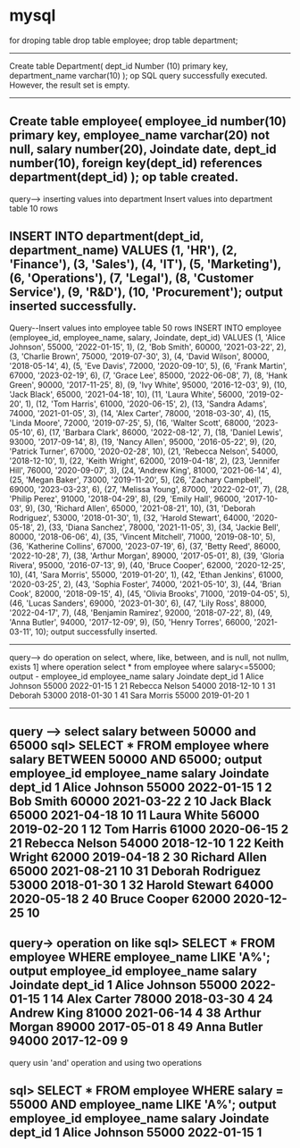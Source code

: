 # mysql
for droping table 
drop table employee;
drop table department;



----------------------------------------------------------------------------
Create table Department(
dept_id Number (10) primary key,
department_name varchar(10)
);
op
SQL query successfully executed. However, the result set is empty.

----------------------------------------------------------------------------
Create table employee(
employee_id number(10) primary key,
employee_name varchar(20) not null,
salary number(20),
Joindate date,
dept_id number(10),
foreign key(dept_id) references department(dept_id)
);
op
table created.
----------------------------------------------------------------------------
query--> inserting values into department
Insert values into department table 10 rows

INSERT INTO department(dept_id, department_name) VALUES
(1, 'HR'),
(2, 'Finance'),
(3, 'Sales'),
(4, 'IT'),
(5, 'Marketing'),
(6, 'Operations'),
(7, 'Legal'),
(8, 'Customer Service'),
(9, 'R&D'),
(10, 'Procurement');
output 
inserted successfully.
----------------------------------------------------------------------------
Query--Insert values into employee table 50 rows
INSERT INTO employee (employee_id, employee_name, salary, Joindate, dept_id) VALUES
(1, 'Alice Johnson', 55000, '2022-01-15', 1),
(2, 'Bob Smith', 60000, '2021-03-22', 2),
(3, 'Charlie Brown', 75000, '2019-07-30', 3),
(4, 'David Wilson', 80000, '2018-05-14', 4),
(5, 'Eve Davis', 72000, '2020-09-10', 5),
(6, 'Frank Martin', 67000, '2023-02-19', 6),
(7, 'Grace Lee', 85000, '2022-06-08', 7),
(8, 'Hank Green', 90000, '2017-11-25', 8),
(9, 'Ivy White', 95000, '2016-12-03', 9),
(10, 'Jack Black', 65000, '2021-04-18', 10),
(11, 'Laura White', 56000, '2019-02-20', 1),
(12, 'Tom Harris', 61000, '2020-06-15', 2),
(13, 'Sandra Adams', 74000, '2021-01-05', 3),
(14, 'Alex Carter', 78000, '2018-03-30', 4),
(15, 'Linda Moore', 72000, '2019-07-25', 5),
(16, 'Walter Scott', 68000, '2023-05-10', 6),
(17, 'Barbara Clark', 86000, '2022-08-12', 7),
(18, 'Daniel Lewis', 93000, '2017-09-14', 8),
(19, 'Nancy Allen', 95000, '2016-05-22', 9),
(20, 'Patrick Turner', 67000, '2020-02-28', 10),
(21, 'Rebecca Nelson', 54000, '2018-12-10', 1),
(22, 'Keith Wright', 62000, '2019-04-18', 2),
(23, 'Jennifer Hill', 76000, '2020-09-07', 3),
(24, 'Andrew King', 81000, '2021-06-14', 4),
(25, 'Megan Baker', 73000, '2019-11-20', 5),
(26, 'Zachary Campbell', 69000, '2023-03-23', 6),
(27, 'Melissa Young', 87000, '2022-02-01', 7),
(28, 'Philip Perez', 91000, '2018-04-29', 8),
(29, 'Emily Hall', 96000, '2017-10-03', 9),
(30, 'Richard Allen', 65000, '2021-08-21', 10),
(31, 'Deborah Rodriguez', 53000, '2018-01-30', 1),
(32, 'Harold Stewart', 64000, '2020-05-18', 2),
(33, 'Diana Sanchez', 78000, '2021-11-05', 3),
(34, 'Jackie Bell', 80000, '2018-06-06', 4),
(35, 'Vincent Mitchell', 71000, '2019-08-10', 5),
(36, 'Katherine Collins', 67000, '2023-07-19', 6),
(37, 'Betty Reed', 86000, '2022-10-28', 7),
(38, 'Arthur Morgan', 89000, '2017-05-01', 8),
(39, 'Gloria Rivera', 95000, '2016-07-13', 9),
(40, 'Bruce Cooper', 62000, '2020-12-25', 10),
(41, 'Sara Morris', 55000, '2019-01-20', 1),
(42, 'Ethan Jenkins', 61000, '2020-03-25', 2),
(43, 'Sophia Foster', 74000, '2021-05-10', 3),
(44, 'Brian Cook', 82000, '2018-09-15', 4),
(45, 'Olivia Brooks', 71000, '2019-04-05', 5),
(46, 'Lucas Sanders', 69000, '2023-01-30', 6),
(47, 'Lily Ross', 88000, '2022-04-17', 7),
(48, 'Benjamin Ramirez', 92000, '2018-07-22', 8),
(49, 'Anna Butler', 94000, '2017-12-09', 9),
(50, 'Henry Torres', 66000, '2021-03-11', 10);
output
successfully inserted.

----------------------------------------------------------------------------

query--> do operation on select, where, like, between, and is null, not nullm, exists
1] where operation
select * from employee
where salary<=55000;
output -
employee_id	employee_name	salary	Joindate	dept_id
1	Alice Johnson	55000	2022-01-15		1
21	Rebecca Nelson	54000	2018-12-10		1
31	Deborah 	53000	2018-01-30		1
41	Sara Morris	55000	2019-01-20		1

----------------------------------------------------------------------------
 query --> select salary between 50000 and 65000
sql> 
SELECT * FROM employee
 where salary BETWEEN 50000 AND 65000;
 output
employee_id	employee_name	salary	Joindate	dept_id
1	Alice Johnson	55000	2022-01-15		1
2	Bob Smith	60000	2021-03-22		2
10	Jack Black	65000	2021-04-18		10
11	Laura White	56000	2019-02-20		1
12	Tom Harris	61000	2020-06-15		2
21	Rebecca Nelson	54000	2018-12-10		1
22	Keith Wright	62000	2019-04-18		2
30	Richard Allen	65000	2021-08-21		10
31	Deborah Rodriguez	53000	2018-01-30	1
32	Harold Stewart	64000	2020-05-18		2
40	Bruce Cooper	62000	2020-12-25		10
----------------------------------------------------------------------------
query->
operation on like 
sql>
SELECT * FROM employee
    WHERE employee_name LIKE 'A%';
output 
employee_id	employee_name	salary	Joindate	dept_id
1	Alice Johnson	55000	2022-01-15	1
14	Alex Carter	78000	2018-03-30	4
24	Andrew King	81000	2021-06-14	4
38	Arthur Morgan	89000	2017-05-01	8
49	Anna Butler	94000	2017-12-09	9
----------------------------------------------------------------------------
query usin 'and' operation and using two operations

sql>
SELECT * FROM employee
WHERE salary = 55000 AND employee_name LIKE 'A%';
output
employee_id	employee_name	salary	Joindate	dept_id
1	Alice Johnson	55000	2022-01-15	1
----------------------------------------------------------------------------

